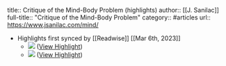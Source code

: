 title:: Critique of the Mind-Body Problem (highlights)
author:: [[J. Sanilac]]
full-title:: "Critique of the Mind-Body Problem"
category:: #articles
url:: https://www.jsanilac.com/mind/

- Highlights first synced by [[Readwise]] [[Mar 6th, 2023]]
	- ![](https://www.jsanilac.com/content/images/2023/02/circles.png) ([View Highlight](https://read.readwise.io/read/01gtd0m073td5g6mhydydz6rcm))
	- ![](https://www.jsanilac.com/content/images/2023/02/pineal.jpg) ([View Highlight](https://read.readwise.io/read/01gtd0ksg37rqankxkgjxxnzxm))